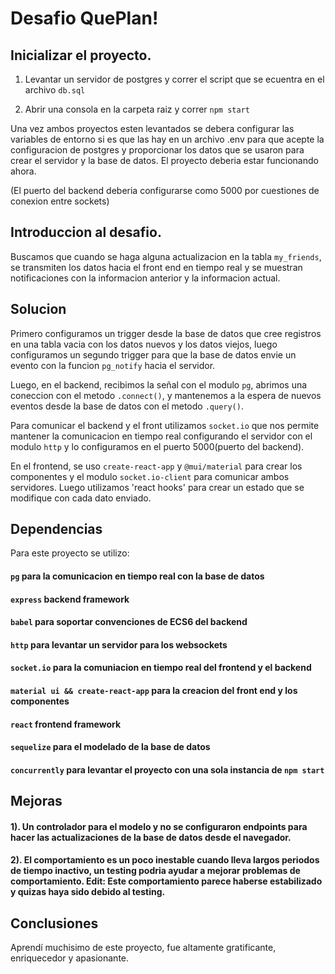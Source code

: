 # Desafio QuePlan!

## Inicializar el proyecto.

1. Levantar un servidor de postgres y correr el script que se ecuentra en el archivo `db.sql`

2. Abrir una consola en la carpeta raiz y correr `npm start`

Una vez ambos proyectos esten levantados se debera configurar las variables de entorno si es que las hay en un archivo
.env para que acepte la configuracion de postgres y proporcionar los datos que se usaron para crear el servidor y la base de datos. El proyecto deberia estar funcionando ahora.

(El puerto del backend deberia configurarse como 5000 por cuestiones de conexion entre sockets)

## Introduccion al desafio.

Buscamos que cuando se haga alguna actualizacion en la tabla `my_friends`, se transmiten los datos hacia el front end en tiempo real y se muestran notificaciones con la informacion anterior y la informacion actual.

## Solucion

Primero configuramos un trigger desde la base de datos que cree registros en una tabla vacia con los datos nuevos y los datos viejos, luego configuramos un segundo trigger para que la base de datos envie un evento con la funcion `pg_notify` hacia el servidor.

Luego, en el backend, recibimos la señal con el modulo `pg`, abrimos una coneccion con el metodo `.connect()`, y mantenemos a la espera de nuevos eventos desde la base de datos con el metodo `.query()`.

Para comunicar el backend y el front utilizamos `socket.io` que nos permite mantener la comunicacion en tiempo real configurando el servidor con el modulo `http` y lo configuramos en el puerto 5000(puerto del backend).

En el frontend, se uso `create-react-app` y `@mui/material` para crear los componentes y el modulo `socket.io-client` para comunicar ambos servidores. Luego utilizamos 'react hooks' para crear un estado que se modifique con cada dato enviado.

## Dependencias

Para este proyecto se utilizo:

#### `pg` para la comunicacion en tiempo real con la base de datos

#### `express` backend framework

#### `babel` para soportar convenciones de ECS6 del backend

#### `http` para levantar un servidor para los websockets

#### `socket.io` para la comuniacion en tiempo real del frontend y el backend

#### `material ui && create-react-app` para la creacion del front end y los componentes

#### `react` frontend framework

#### `sequelize` para el modelado de la base de datos

#### `concurrently` para levantar el proyecto con una sola instancia de `npm start`

## Mejoras

#### 1). Un controlador para el modelo y no se configuraron endpoints para hacer las actualizaciones de la base de datos desde el navegador.

#### 2). El comportamiento es un poco inestable cuando lleva largos periodos de tiempo inactivo, un testing podria ayudar a mejorar problemas de comportamiento. Edit: Este comportamiento parece haberse estabilizado y quizas haya sido debido al testing.

## Conclusiones

Aprendí muchisimo de este proyecto, fue altamente gratificante, enriquecedor y apasionante.
